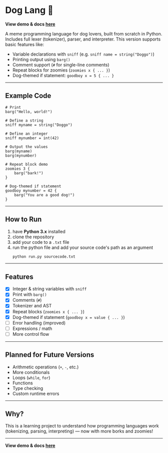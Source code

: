 # Dog Lang 🐶
**View demo & docs [here](https://jimmydin7.github.io/custom-programming-language/docs)**

A meme programming language for dog lovers, built from scratch in Python.  
Includes full lexer (tokenizer), parser, and interpreter. This version supports basic features like:

- Variable declarations with `sniff` (e.g. `sniff name = string("Doggo")`)
- Printing output using `barg()`
- Comment support (`#` for single-line comments)
- Repeat blocks for zoomies (`zoomies x { ... }`)
- Dog-themed if statement: `goodboy x = 5 { ... }`

---

## Example Code

```plaintext
# Print
barg("Hello, world!")

# Define a string
sniff myname = string("Doggo")

# Define an integer
sniff mynumber = int(42)

# Output the values
barg(myname)
barg(mynumber)

# Repeat block demo
zoomies 3 {
    barg("bark!")
}

# Dog-themed if statement
goodboy mynumber = 42 {
    barg("You are a good dog!")
}
```

---

## How to Run

1. have **Python 3.x** installed
2. clone the repository
3. add your code to a `.txt` file
4. run the python file and add your source code's path as an argument
   ```bash
   python run.py sourcecode.txt
   ```

---

## Features

- [x] Integer & string variables with `sniff`
- [x] Print with `barg()`
- [x] Comments (`#`)
- [x] Tokenizer and AST
- [x] Repeat blocks (`zoomies x { ... }`)
- [x] Dog-themed if statement (`goodboy x = value { ... }`)
- [ ] Error handling (improved)
- [ ] Expressions / math
- [ ] More control flow

---

## Planned for Future Versions

- Arithmetic operations (`+`, `-`, etc.)
- More conditionals
- Loops (`while`, `for`)
- Functions
- Type checking
- Custom runtime errors

---

## Why?

This is a learning project to understand how programming languages work (tokenizing, parsing, interpreting) — now with more borks and zoomies!

---
**View demo & docs [here](https://jimmydin7.github.io/custom-programming-language/docs)**
